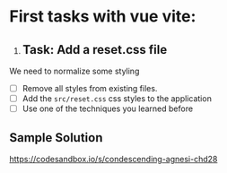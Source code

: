 # First tasks with vue vite: 
1. ## Task: Add a reset.css file

We need to normalize some styling

- [ ] Remove all styles from existing files.
- [ ] Add the `src/reset.css` css styles to the application
- [ ] Use one of the techniques you learned before

## Sample Solution
https://codesandbox.io/s/condescending-agnesi-chd28
